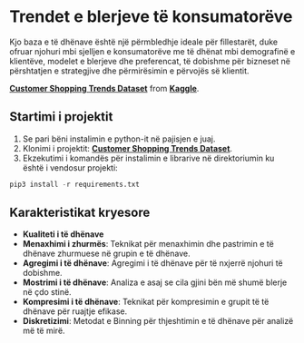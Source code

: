 # Trendet e blerjeve të konsumatorëve
Kjo baza e të dhënave është një përmbledhje ideale për fillestarët, duke ofruar njohuri mbi sjelljen e konsumatorëve me të dhënat mbi demografinë e klientëve, modelet e blerjeve dhe preferencat, të dobishme për bizneset në përshtatjen e strategjive dhe përmirësimin e përvojës së klientit.

**[Customer Shopping Trends Dataset](https://www.kaggle.com/datasets/iamsouravbanerjee/customer-shopping-trends-dataset/data)** from **[Kaggle](https://www.kaggle.com)**.

## Startimi i projektit
1. Se pari bëni instalimin e python-it në pajisjen e juaj.
2. Klonimi i projektit:  **[Customer Shopping Trends Dataset](https://github.com/BleronaIdrizi/Customer_Shopping_Trends_Visualization)**.
3. Ekzekutimi i komandës për instalimin e librarive në direktoriumin ku është i vendosur projekti:
```python
pip3 install -r requirements.txt
```

## Karakteristikat kryesore
- **Kualiteti i të dhënave**
- **Menaxhimi i zhurmës**: Teknikat për menaxhimin dhe pastrimin e të dhënave zhurmuese në grupin e të dhënave.
- **Agregimi i të dhënave**: Agregimi i të dhënave për të nxjerrë njohuri të dobishme.
- **Mostrimi  i të dhënave**: Analiza e asaj se cila gjini bën më shumë blerje në çdo stinë.
- **Kompresimi i të dhënave**: Teknikat për kompresimin e grupit të të dhënave për ruajtje efikase.
- **Diskretizimi**: Metodat e Binning për thjeshtimin e të dhënave për analizë më të mirë.
